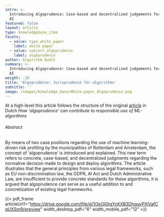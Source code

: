 ```yaml
---
intro: >-
  Introducing Algoprudence: Case-based and decentralized judgements for ethical
  AI
featured: false
layout: article
type: knowledgebase_item
facets:
  - value: type_white_paper
    label: white paper
  - value: subject_algoprudence
    label: algoprudence
author: Algorithm Audit
summary: >-
  Introducing Algoprudence: Case-based and decentralized judgements for ethical
  AI
weight: -10
title: 'Algoprudence: Jurisprudence for algorithms'
subtitle: ''
image: /images/knowledge_base/White-paper_Algoprudence.png
---
```


At a high-level this article follows the structure of the original [article](/nl/knowledge-platform/knowledge-base/white_paper_algoprudence/) in Dutch *How ‘algoprudence’ can contribute to responsible use of ML-algorithms*

###### Abstract

By means of two case positions regarding the use of machine learning-driven risk profiling by the municipalities of Rotterdam and Amsterdam, the concept of ‘algoprudence’ is introduced and explained. This new term refers to concrete, case-based, and decentralized judgments regarding the normative decision made to design and deploy algorithms. The article illustrates that the general principles from various legal frameworks, such as EU non-discrimination law, the GDPR, AI Act and Dutch Administrative Law, are insufficient to provide concrete standards for these algorithms, it is argued that algoprudence can serve as a useful addition to and concretization of existing legal frameworks.

{{< pdf_frame articleUrl1="https://drive.google.com/file/d/1i3sOiGtgYcKXB3DhquyPXlVafCqUXSm9/preview" width_desktop_pdf="6" width_mobile_pdf="12" >}}
